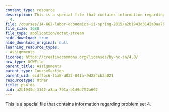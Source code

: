 ```yaml
---
content_type: resource
description: This is a special file that contains information regarding problem set
  4.
file: /courses/14-662-labor-economics-ii-spring-2015/a2b1943d3142a8aa791ab149d752a662_ps4.do
file_size: 1688
file_type: application/octet-stream
hide_download: true
hide_download_original: null
learning_resource_types:
- Assignments
license: https://creativecommons.org/licenses/by-nc-sa/4.0/
ocw_type: OCWFile
parent_title: Assignments
parent_type: CourseSection
parent_uid: ecdffbc6-f1a8-d023-041a-9d284cb2a021
resourcetype: Other
title: ps4.do
uid: a2b1943d-3142-a8aa-791a-b149d752a662
---
```

This is a special file that contains information regarding problem set 4.